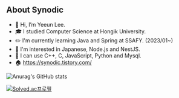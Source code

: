 ## About Synodic

- 👋 Hi, I’m Yeeun Lee.  
- 🎓 I studied Computer Science at Hongik University.   
- ✏️ I'm currently learning Java and Spring at SSAFY. (2023/01~)
- 🌱 I'm interested in Japanese, Node.js and NestJS.  
- 💪 I can use C++, C, JavaScript, Python and Mysql.
- 🏠 https://synodic.tistory.com/

![Anurag's GitHub stats](https://github-readme-stats.vercel.app/api?username=synodical&show_icons=true&theme=radical)

[![Solved.ac프로필](http://mazassumnida.wtf/api/v2/generate_badge?boj=akinakamori)](https://solved.ac/akinakamori)

